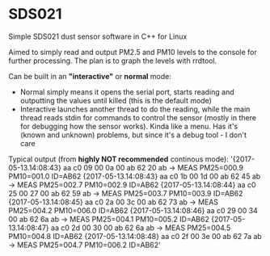 # SDS021
Simple SDS021 dust sensor software in C++ for Linux

Aimed to simply read and output PM2.5 and PM10 levels to the console for further processing. The plan is to graph the levels with rrdtool.

Can be built in an **"interactive"** or **normal** mode:
* Normal simply means it opens the serial port, starts reading and outputting the values until killed (this is the default mode)
* Interactive launches another thread to do the reading, while the main thread reads stdin for commands to control the sensor (mostly in there for debugging how the sensor works). Kinda like a menu. Has it's (known and unknown) problems, but since it's a debug tool - I don't care

Typical output (from **highly NOT recommended** continous mode):
'{2017-05-13.14:08:43} aa c0 09 00 0a 00 ab 62 20 ab -> MEAS PM25=000.9 PM10=001.0 ID=AB62
{2017-05-13.14:08:43} aa c0 1b 00 1d 00 ab 62 45 ab -> MEAS PM25=002.7 PM10=002.9 ID=AB62
{2017-05-13.14:08:44} aa c0 25 00 27 00 ab 62 59 ab -> MEAS PM25=003.7 PM10=003.9 ID=AB62
{2017-05-13.14:08:45} aa c0 2a 00 3c 00 ab 62 73 ab -> MEAS PM25=004.2 PM10=006.0 ID=AB62
{2017-05-13.14:08:46} aa c0 29 00 34 00 ab 62 6a ab -> MEAS PM25=004.1 PM10=005.2 ID=AB62
{2017-05-13.14:08:47} aa c0 2d 00 30 00 ab 62 6a ab -> MEAS PM25=004.5 PM10=004.8 ID=AB62
{2017-05-13.14:08:48} aa c0 2f 00 3e 00 ab 62 7a ab -> MEAS PM25=004.7 PM10=006.2 ID=AB62'

